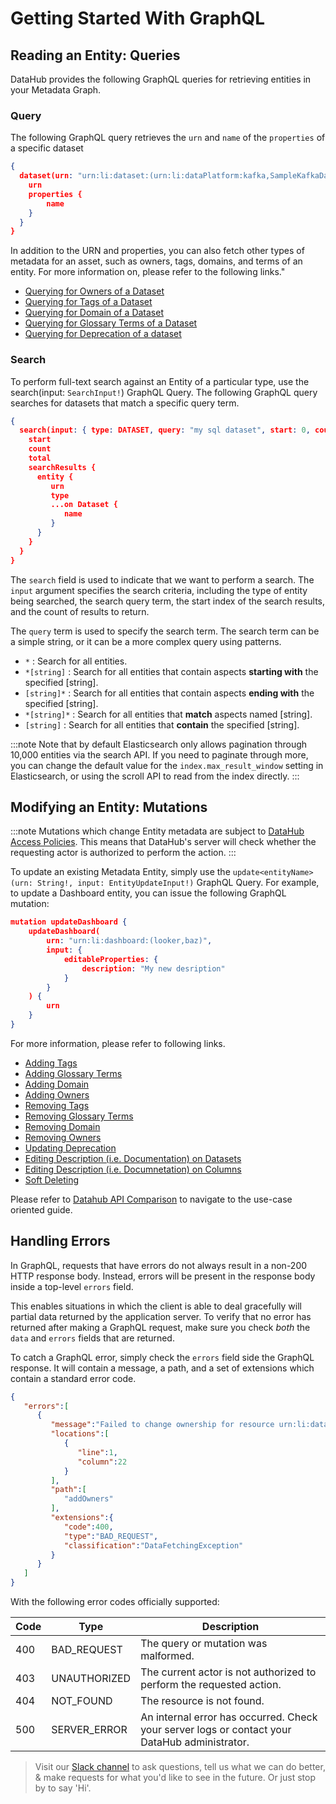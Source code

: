 # Getting Started With GraphQL

## Reading an Entity: Queries

DataHub provides the following GraphQL queries for retrieving entities in your Metadata Graph.


### Query

The following GraphQL query retrieves the `urn` and `name` of the `properties` of a specific dataset

```json
{
  dataset(urn: "urn:li:dataset:(urn:li:dataPlatform:kafka,SampleKafkaDataset,PROD)") {
    urn
    properties {
        name
    }
  }
}
```

In addition to the URN and properties, you can also fetch other types of metadata for an asset, such as owners, tags, domains, and terms of an entity.
For more information on, please refer to the following links."

  * [Querying for Owners of a Dataset](/docs/api/tutorials/reading-owners.md)
  * [Querying for Tags of a Dataset](/docs/api/tutorials/reading-tags.md)
  * [Querying for Domain of a Dataset](/docs/api/tutorials/reading-domains.md)
  * [Querying for Glossary Terms of a Dataset](/docs/api/tutorials/reading-terms.md)
  * [Querying for Deprecation of a dataset](/docs/api/tutorials/reading-deprecation.md)

### Search

To perform full-text search against an Entity of a particular type, use the search(input: `SearchInput!`) GraphQL Query.
The following GraphQL query searches for datasets that match a specific query term.
```json
{
  search(input: { type: DATASET, query: "my sql dataset", start: 0, count: 10 }) {
    start
    count
    total
    searchResults {
      entity {
         urn
         type
         ...on Dataset {
            name
         }
      }
    }
  }
}
```

The `search` field is used to indicate that we want to perform a search. 
The `input` argument specifies the search criteria, including the type of entity being searched, the search query term, the start index of the search results, and the count of results to return.

The `query` term is used to specify the search term. 
The search term can be a simple string, or it can be a more complex query using patterns.

* `*` : Search for all entities.
* `*[string]` : Search for all entities that contain aspects **starting with** the specified \[string\].
* `[string]*` : Search for all entities that contain aspects **ending with** the specified \[string\].
* `*[string]*` : Search for all entities that **match** aspects named \[string\].
* `[string]` : Search for all entities that **contain** the specified \[string\].

:::note 
Note that by default Elasticsearch only allows pagination through 10,000 entities via the search API. 
If you need to paginate through more, you can change the default value for the `index.max_result_window` setting in Elasticsearch, or using the scroll API to read from the index directly.
:::


## Modifying an Entity: Mutations

:::note
 Mutations which change Entity metadata are subject to [DataHub Access Policies](../../authorization/policies.md). 
This means that DataHub's server will check whether the requesting actor is authorized to perform the action. 
:::  

To update an existing Metadata Entity, simply use the `update<entityName>(urn: String!, input: EntityUpdateInput!)` GraphQL Query.
For example, to update a Dashboard entity, you can issue the following GraphQL mutation:

```json
mutation updateDashboard {
    updateDashboard(
        urn: "urn:li:dashboard:(looker,baz)",
        input: {
            editableProperties: {
                description: "My new desription"
            }
        }
    ) {
        urn
    }
}
```

For more information, please refer to following links. 

* [Adding Tags](/docs/api/tutorials/adding-tags.md)
* [Adding Glossary Terms](/docs/api/tutorials/adding-terms.md)
* [Adding Domain](/docs/api/tutorials/adding-domain.md)
* [Adding Owners](/docs/api/tutorials/adding-ownerships.md)
* [Removing Tags](/docs/api/tutorials/removing-tags.md)
* [Removing Glossary Terms](/docs/api/tutorials/removing-terms.md)
* [Removing Domain](/docs/api/tutorials/removing-domains.md)
* [Removing Owners](/docs/api/tutorials/removing-owners.md)
* [Updating Deprecation](/docs/api/tutorials/update-deprecation.md)
* [Editing Description (i.e. Documentation) on Datasets](/docs/api/tutorials/adding-dataset-description.md)
* [Editing Description (i.e. Documnetation) on Columns](/docs/api/tutorials/adding-column-description.md)
* [Soft Deleting](/docs/api/tutorials/deleting-entities-by-urn.md)

Please refer to [Datahub API Comparison](/docs/api/datahub-apis.md#datahub-api-comparison) to navigate to the use-case oriented guide. 


## Handling Errors

In GraphQL, requests that have errors do not always result in a non-200 HTTP response body. Instead, errors will be
present in the response body inside a top-level `errors` field. 

This enables situations in which the client is able to deal gracefully will partial data returned by the application server.
To verify that no error has returned after making a GraphQL request, make sure you check *both* the `data` and `errors` fields that are returned. 

To catch a GraphQL error, simply check the `errors` field side the GraphQL response. It will contain a message, a path, and a set of extensions
which contain a standard error code. 

```json
{
   "errors":[
      {
         "message":"Failed to change ownership for resource urn:li:dataFlow:(airflow,dag_abc,PROD). Expected a corp user urn.",
         "locations":[
            {
               "line":1,
               "column":22
            }
         ],
         "path":[
            "addOwners"
         ],
         "extensions":{
            "code":400,
            "type":"BAD_REQUEST",
            "classification":"DataFetchingException"
         }
      }
   ]
}
```

With the following error codes officially supported:

| Code | Type         | Description                                                                                    |
|------|--------------|------------------------------------------------------------------------------------------------|
| 400  | BAD_REQUEST  | The query or mutation was malformed.                                                           |
| 403  | UNAUTHORIZED | The current actor is not authorized to perform the requested action.                           |
| 404  | NOT_FOUND    | The resource is not found.                                                                     |
| 500  | SERVER_ERROR | An internal error has occurred. Check your server logs or contact your DataHub administrator.  |


> Visit our [Slack channel](https://slack.datahubproject.io) to ask questions, tell us what we can do better, & make requests for what you'd like to see in the future. Or just
stop by to say 'Hi'. 
